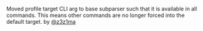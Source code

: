 Moved profile target CLI arg to base subparser such that it is available in all commands. This means other
commands are no longer forced into the default target.
by [@z3z1ma](https://github.com/z3z1ma)
